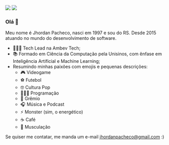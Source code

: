 [<img src="https://img.shields.io/badge/linkedin-%230077B5.svg?&style=for-the-badge&logo=linkedin&logoColor=white" />](https://www.linkedin.com/in/jhordanpacheco/) 
    [<img src = "https://img.shields.io/badge/instagram-%23E4405F.svg?&style=for-the-badge&logo=instagram&logoColor=white">](https://www.instagram.com/jhordanp/) 

### Olá 👋

Meu nome é Jhordan Pacheco, nasci em 1997 e sou do RS. Desde 2015 atuando no mundo do desenvolvimento de software.

- 👨🏻‍💻 Tech Lead na Ambev Tech;
- 📚 Formado em Ciência da Computação pela Unisinos, com ênfase em Inteligência Artificial e Machine Learning;
- Resumindo minhas paixões com emojis e pequenas descrições:
    - 🎮 Videogame 
    - ⚽ Futebol
    - 🤓 Cultura Pop
    - 👨🏻‍💻 Programação
    - 💙 Grêmio
    - 🎧 Música e Podcast
    - ⚡ Monster (sim, o energético)
    - ☕ Café
    - 💪 Musculação

Se quiser me contatar, me manda um e-mail jhordanpacheco@gmail.com :)
